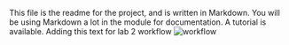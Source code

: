 This file is the readme for the project, and is written in Markdown. You will be using Markdown a lot in the module for documentation. A tutorial is available.
Adding this text for lab 2 workflow
![workflow](https://github.com/<RoryM18>/<sem>/actions/workflows/main.yml/badge.svg)